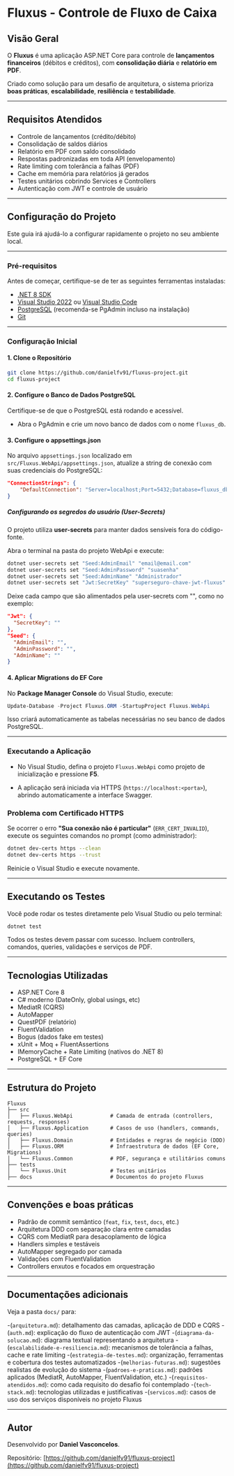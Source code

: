 # Fluxus - Controle de Fluxo de Caixa

## Visão Geral

O **Fluxus** é uma aplicação ASP.NET Core para controle de **lançamentos financeiros** (débitos e créditos), com **consolidação diária** e **relatório em PDF**.

Criado como solução para um desafio de arquitetura, o sistema prioriza **boas práticas**, **escalabilidade**, **resiliência** e **testabilidade**.

---

## Requisitos Atendidos

- Controle de lançamentos (crédito/débito)
- Consolidação de saldos diários
- Relatório em PDF com saldo consolidado
- Respostas padronizadas em toda API (envelopamento)
- Rate limiting com tolerância a falhas (PDF)
- Cache em memória para relatórios já gerados
- Testes unitários cobrindo Services e Controllers
- Autenticação com JWT e controle de usuário

---

## Configuração do Projeto

Este guia irá ajudá-lo a configurar rapidamente o projeto no seu ambiente local.

---

### Pré-requisitos

Antes de começar, certifique-se de ter as seguintes ferramentas instaladas:

- [.NET 8 SDK](https://dotnet.microsoft.com/download)
- [Visual Studio 2022](https://visualstudio.microsoft.com/downloads/) ou [Visual Studio Code](https://code.visualstudio.com/)
- [PostgreSQL](https://www.postgresql.org/download/) (recomenda-se PgAdmin incluso na instalação)
- [Git](https://git-scm.com/downloads)

---

### Configuração Inicial

#### 1. Clone o Repositório

```bash
git clone https://github.com/danielfv91/fluxus-project.git 
cd fluxus-project
```

#### 2. Configure o Banco de Dados PostgreSQL

Certifique-se de que o PostgreSQL está rodando e acessível.
- Abra o PgAdmin e crie um novo banco de dados com o nome `fluxus_db`. 

#### 3. Configure o appsettings.json

No arquivo `appsettings.json` localizado em `src/Fluxus.WebApi/appsettings.json`, atualize a string de conexão com suas credenciais do PostgreSQL: 

```json
"ConnectionStrings": {
    "DefaultConnection": "Server=localhost;Port=5432;Database=fluxus_db;User Id=postgres;Password=sua_senha;"
}
```

##### Configurando os segredos do usuário (User-Secrets)

O projeto utiliza **user-secrets** para manter dados sensíveis fora do código-fonte.

Abra o terminal na pasta do projeto WebApi e execute:

```bash
dotnet user-secrets set "Seed:AdminEmail" "email@email.com"
dotnet user-secrets set "Seed:AdminPassword" "suasenha"
dotnet user-secrets set "Seed:AdminName" "Administrador"
dotnet user-secrets set "Jwt:SecretKey" "superseguro-chave-jwt-fluxus"
```

Deixe cada campo que são alimentados pela user-secrets com "", como no exemplo:

```json
"Jwt": {
  "SecretKey": ""
},
"Seed": {
  "AdminEmail": "",
  "AdminPassword": "",
  "AdminName": ""
}
```

#### 4. Aplicar Migrations do EF Core

No **Package Manager Console** do Visual Studio, execute:

```powershell
Update-Database -Project Fluxus.ORM -StartupProject Fluxus.WebApi 
```

Isso criará automaticamente as tabelas necessárias no seu banco de dados PostgreSQL.

---

### Executando a Aplicação

- No Visual Studio, defina o projeto `Fluxus.WebApi` como projeto de inicialização e pressione **F5**. 

- A aplicação será iniciada via HTTPS (`https://localhost:<porta>`), abrindo automaticamente a interface Swagger.

### Problema com Certificado HTTPS

Se ocorrer o erro **"Sua conexão não é particular"** (`ERR_CERT_INVALID`), execute os seguintes comandos no prompt (como administrador):

```bash
dotnet dev-certs https --clean
dotnet dev-certs https --trust
```

Reinicie o Visual Studio e execute novamente.

---

## Executando os Testes

Você pode rodar os testes diretamente pelo Visual Studio ou pelo terminal:

```bash
dotnet test
```

Todos os testes devem passar com sucesso. 
Incluem controllers, comandos, queries, validações e serviços de PDF.

---

## Tecnologias Utilizadas

- ASP.NET Core 8
- C# moderno (DateOnly, global usings, etc)
- MediatR (CQRS)
- AutoMapper
- QuestPDF (relatório)
- FluentValidation
- Bogus (dados fake em testes)
- xUnit + Moq + FluentAssertions
- IMemoryCache + Rate Limiting (nativos do .NET 8)
- PostgreSQL + EF Core

---

## Estrutura do Projeto

```
Fluxus
├── src
│   ├── Fluxus.WebApi            # Camada de entrada (controllers, requests, responses)
│   ├── Fluxus.Application       # Casos de uso (handlers, commands, queries)
│   ├── Fluxus.Domain            # Entidades e regras de negócio (DDD)
│   ├── Fluxus.ORM               # Infraestrutura de dados (EF Core, Migrations)
│   └── Fluxus.Common            # PDF, segurança e utilitários comuns
├── tests
│   └── Fluxus.Unit              # Testes unitários
├── docs                         # Documentos do projeto Fluxus
```

---

## Convenções e boas práticas

- Padrão de commit semântico (`feat`, `fix`, `test`, `docs`, etc.)
- Arquitetura DDD com separação clara entre camadas
- CQRS com MediatR para desacoplamento de lógica
- Handlers simples e testáveis
- AutoMapper segregado por camada
- Validações com FluentValidation
- Controllers enxutos e focados em orquestração

---

## Documentações adicionais

Veja a pasta `docs/` para:

-(`arquitetura.md`): detalhamento das camadas, aplicação de DDD e CQRS
-(`auth.md`): explicação do fluxo de autenticação com JWT
-(`diagrama-da-solucao.md`): diagrama textual representando a arquitetura
-(`escalabilidade-e-resiliencia.md`): mecanismos de tolerância a falhas, cache e rate limiting
-(`estrategia-de-testes.md`): organização, ferramentas e cobertura dos testes automatizados
-(`melhorias-futuras.md`): sugestões realistas de evolução do sistema
-(`padroes-e-praticas.md`): padrões aplicados (MediatR, AutoMapper, FluentValidation, etc.)
-(`requisitos-atendidos.md`): como cada requisito do desafio foi contemplado
-(`tech-stack.md`): tecnologias utilizadas e justificativas
-(`servicos.md`): casos de uso dos serviços disponíveis no projeto Fluxus

---

## Autor

Desenvolvido por **Daniel Vasconcelos**.

Repositório: [https://github.com/danielfv91/fluxus-project](https://github.com/danielfv91/fluxus-project)
